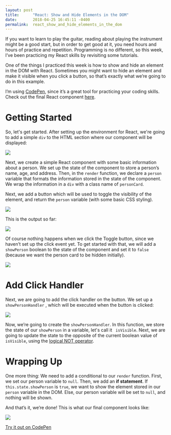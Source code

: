 ```yaml
---
layout: post
title:      "React: Show and Hide Elements in the DOM"
date:       2018-04-25 16:45:11 -0400
permalink:  react_show_and_hide_elements_in_the_dom
---
```



If you want to learn to play the guitar, reading about playing the instrument might be a good start, but in order to get good at it, you need hours and hours of practice and repetition. Programming is no different, so this week, I’ve been practicing my React skills by revisiting some tutorials.

One of the things I practiced this week is how to show and hide an element in the DOM with React. Sometimes you might want to hide an element and make it visible when you click a button, so that’s exactly what we’re going to do in this example.

I’m using [CodePen](https://codepen.io/), since it’s a great tool for practicing your coding skills. Check out the final React component [here](https://codepen.io/aut0maat10/pen/MGePJX). 

# Getting Started
So, let's get started. After setting up the environment for React, we're going to add a simple `div` to the HTML section where our component will be displayed:

![](https://i.imgur.com/yY1UmwX.png)

Next, we create a simple React component with some basic information about a person. We set up the state of the component to store a person’s name, age, and address. Then, in the `render` function, we declare a `person` variable that formats the information stored in the state of the component. We wrap the information in a `div` with a class name of `personCard`. 

Next, we add a button which will be used to toggle the visibility of the element, and return the `person` variable (with some basic CSS styling). 

![](https://i.imgur.com/u8LWl2L.png)

This is the output so far:

![](https://i.imgur.com/I9WPO2l.png)

Of course nothing happens when we click the Toggle button, since we haven’t set up the click event yet. To get started with that, we will add a `showPerson` boolean to the state of the component and set it to `false` (because we want the person card to be hidden initially).

![](https://i.imgur.com/FTXsIdu.png)

# Add Click Handler

Next, we are going to add the click handler on the button. We set up a `showPersonHandler` , which will be executed when the button is clicked:

![](https://i.imgur.com/zAJnIEW.png)

Now, we’re going to create the `showPersonHandler`. In this function, we store the state of our `showPerson` in a variable, let's call it ` isVisible`. Next, we are going to update the state to the opposite of the current boolean value of `isVisible`, using the [logical NOT operator](https://docs.microsoft.com/en-us/scripting/javascript/reference/logical-not-operator-decrement-exclpt-javascript).

# Wrapping Up

One more thing: We need to add a conditional to our `render` function. First, we set our person variable to `null`. Then, we add an **if statement**. If `this.state.showPerson` is `true`, we want to show the element stored in our` person` variable in the DOM. Else, our person variable will be set to `null`, and nothing will be shown. 

And that’s it, we’re done! This is what our final component looks like:

![](https://i.imgur.com/ODrRIy2.png)

[Try it out on CodePen](https://codepen.io/aut0maat10/pen/MGePJX)









